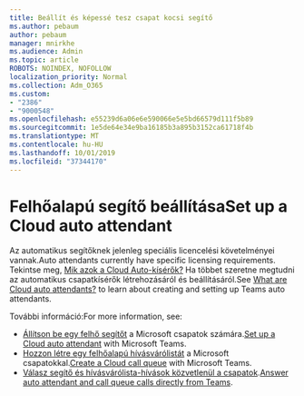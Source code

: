 ```yaml
---
title: Beállít és képessé tesz csapat kocsi segítő
ms.author: pebaum
author: pebaum
manager: mnirkhe
ms.audience: Admin
ms.topic: article
ROBOTS: NOINDEX, NOFOLLOW
localization_priority: Normal
ms.collection: Adm_O365
ms.custom:
- "2386"
- "9000548"
ms.openlocfilehash: e55239d6a06e6e590066e5e5bd66579d111f5b89
ms.sourcegitcommit: 1e5de64e34e9ba16185b3a895b3152ca61718f4b
ms.translationtype: MT
ms.contentlocale: hu-HU
ms.lasthandoff: 10/01/2019
ms.locfileid: "37344170"
---
```

# <a name="set-up-a-cloud-auto-attendant"></a><span data-ttu-id="38ebb-102">Felhőalapú segítő beállítása</span><span class="sxs-lookup"><span data-stu-id="38ebb-102">Set up a Cloud auto attendant</span></span>

<span data-ttu-id="38ebb-103">Az automatikus segítőknek jelenleg speciális licencelési követelményei vannak.</span><span class="sxs-lookup"><span data-stu-id="38ebb-103">Auto attendants currently have specific licensing requirements.</span></span> <span data-ttu-id="38ebb-104">Tekintse meg, [Mik azok a Cloud Auto-kísérők?](https://docs.microsoft.com/microsoftteams/what-are-phone-system-auto-attendants) Ha többet szeretne megtudni az automatikus csapatkísérők létrehozásáról és beállításáról.</span><span class="sxs-lookup"><span data-stu-id="38ebb-104">See [What are Cloud auto attendants?](https://docs.microsoft.com/microsoftteams/what-are-phone-system-auto-attendants) to learn about creating and setting up Teams auto attendants.</span></span> 

<span data-ttu-id="38ebb-105">További információ:</span><span class="sxs-lookup"><span data-stu-id="38ebb-105">For more information, see:</span></span>

- <span data-ttu-id="38ebb-106">[Állítson be egy felhő segítőt](https://docs.microsoft.com/microsoftteams/create-a-phone-system-auto-attendant) a Microsoft csapatok számára.</span><span class="sxs-lookup"><span data-stu-id="38ebb-106">[Set up a Cloud auto attendant](https://docs.microsoft.com/microsoftteams/create-a-phone-system-auto-attendant) with Microsoft Teams.</span></span> 
- <span data-ttu-id="38ebb-107">[Hozzon létre egy felhőalapú hívásvárólistát](https://docs.microsoft.com/microsoftteams/create-a-phone-system-call-queue) a Microsoft csapatokkal.</span><span class="sxs-lookup"><span data-stu-id="38ebb-107">[Create a Cloud call queue](https://docs.microsoft.com/microsoftteams/create-a-phone-system-call-queue) with Microsoft Teams.</span></span> 
- <span data-ttu-id="38ebb-108">[Válasz segítő és hívásvárólista-hívások közvetlenül a csapatok](https://docs.microsoft.com/microsoftteams/answer-auto-attendant-and-call-queue-calls).</span><span class="sxs-lookup"><span data-stu-id="38ebb-108">[Answer auto attendant and call queue calls directly from Teams](https://docs.microsoft.com/microsoftteams/answer-auto-attendant-and-call-queue-calls).</span></span> 